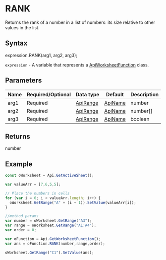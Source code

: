 # RANK

Returns the rank of a number in a list of numbers: its size relative to other values in the list.

## Syntax

expression.RANK(arg1, arg2, arg3);

`expression` - A variable that represents a [ApiWorksheetFunction](../ApiWorksheetFunction.md) class.

## Parameters

| **Name** | **Required/Optional** | **Data type** | **Default** | **Description** |
| ------------- | ------------- | ------------- | ------------- | ------------- |
| arg1 | Required | [ApiRange](../../ApiRange/ApiRange.md) | [ApiName](../../ApiName/ApiName.md) | number |  | The number for which the rank will be returned. |
| arg2 | Required | [ApiRange](../../ApiRange/ApiRange.md) | [ApiName](../../ApiName/ApiName.md) | number[] |  | An array or range of numbers. Nonnumeric values are ignored. |
| arg3 | Required | [ApiRange](../../ApiRange/ApiRange.md) | [ApiName](../../ApiName/ApiName.md) | boolean |  | The numeric value that specifyes how to order the numbers. If it is 0 or omitted, the rank in the list will be sorted in descending order. Any other numeric value means that the rank in the list will be sorted in ascending order. |

## Returns

number

## Example



```javascript
const oWorksheet = Api.GetActiveSheet();

var valueArr = [7,6,5,5];

// Place the numbers in cells
for (var i = 0; i < valueArr.length; i++) {
  oWorksheet.GetRange("A" + (i + 1)).SetValue(valueArr[i]);
}

//method params
var number = oWorksheet.GetRange("A3");
var range = oWorksheet.GetRange("A1:A4");
var order = 0;

var oFunction = Api.GetWorksheetFunction();
var ans = oFunction.RANK(number,range,order); 

oWorksheet.GetRange("C1").SetValue(ans);

```
